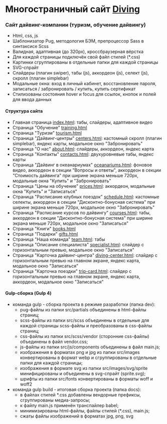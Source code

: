 # Многостраничный сайт [Diving](https://elent15.github.io/diving)

### Сайт дайвинг-компании (туризм, обучение дайвингу)
 
* Html, css, js
* Шаблонизатор Pug, методология БЭМ, препроцессор Sass в синтаксисе Scss
* Валидная, адаптивная (до 320px), кроссбраузерная вёрстка
* Для каждой страницы подключён свой файл стилей (*.css)
* Картинки сгруппированы в отдельные папки для каждой страницы
* SVG-спрайт
* Слайдеры (плагин swiper), табы (js), аккордеон (js), селект (js), скролл (плагин simplebar)
* Модальные окна: вход в личный кабинет, восстановление пароля, записаться / забронировать / купить, купить сертификат
* Стилизованы состояния hover и focus для ссылок, кнопок и полей для ввода данных
  
#### Структура сайта

* Главная страница [index.html](https://elent15.github.io/diving): табы, слайдеры, адаптивное видео
* Страница "Обучение" [training.html](https://elent15.github.io/diving/training.html)
* Страница "Туризм" [tourism.html](https://elent15.github.io/diving/tourism.html)
* Страница "Дайвинг-центры" [centers.html](https://elent15.github.io/diving/centers.html): кастомный скролл (плагин simplebar), яндекс карты, модальное окно "Забронировать"
* Страница "О нас" [about.html](https://elent15.github.io/diving/about.html): слайдеры, аккордеон, яндекс карта
* Страница "Контакты" [contacts.html](https://elent15.github.io/diving/contacts.html): двухуровневые табы, яндекс карты
* Страница "Дайвинг в океанариумах" [oceanariums.html](https://elent15.github.io/diving/oceanariums.html): фоновое видео, аккордеон в секции "Вопросы и ответы", аккордеон в секции "Стоимость дайвинга" при ширине экрана меньше 720px, модальные окна "Купить" и "Забронировать"
* Страница "Цены на обучение" [prices.html](https://elent15.github.io/diving/prices.html): аккордеон, модальные окна "Купить" и "Записаться"
* Страница "Расписание клубных поездок" [schedule.html](https://elent15.github.io/diving/schedule.html): кастомные селекты, аккордеон в секции "Дисконтно-бонусная система" при ширине экрана меньше 720px, модальное окно "Забронировать"
* Страница "Расписание курсов по дайвингу" [courses.html](https://elent15.github.io/diving/courses.html): табы, аккордеон в секции "Дисконтно-бонусная система" при ширине экрана меньше 720px, модальное окно "Записаться"
* Страница "Книги" [books.html](https://elent15.github.io/diving/books.html)
* Страница "Подарки" [gifts.html](https://elent15.github.io/diving/gifts.html)
* Страница "Наша команда" [team.html](https://elent15.github.io/diving/team.html): табы
* Страница "Описание специалиста" [specialist.html](https://elent15.github.io/diving/specialist.html): слайдер с горизонтальным превью, модальное окно "Записаться"
* Страница "Карточка дайвинг-центра" [diving-center.html](https://elent15.github.io/diving/diving-center.html): слайдер с горизонтальным превью на главном экране, яндекс карта, модальное окно "Записаться"
* Страница "Карточка поездки" [trip-card.html](https://elent15.github.io/diving/trip-card.html): слайдер с горизонтальным превью на главном экране, яндекс карта, аккордеон, модальное окно "Записаться"

#### Gulp-сборка (Gulp 4)

* команда gulp - сборка проекта в режиме разработки (папка dev):
  * pug-файлы из папки src/partials объединены в html-файлы страниц;
  * scss-файлы из папки src/scss объединены в отдельные для каждой страницы scss-файлы и преобразованы в css-файлы страниц;
  * css-файлы из папки src/scss/vendor (сторонние css-файлы) объединены в файл vendor.css;
  * js-файлы из папки src/js/components объединены в файл main.js;
  * изображения в форматах png и jpg из папки src/images конвертированы в формат webp и сгруппированы в отдельные папки для каждой страницы;
  * изображения в формате svg из папки src/images/svg/sprite минифицированы и объединены в svg-спрайт (sprite.svg);
  * шрифты из папки src/fonts конвертированы в форматы woff и woff2
* команда gulp build - итоговая сборка проекта (папка docs):
  * в файлах стилей *.css добавлены вендорные префиксы, сгруппированы медиа-запросы;
  * к файлу main.js применён транспайлер babel;
  * минимизированы html-файлы, файлы стилей (*.css), main.js;
  * сжаты файлы изображений в форматах jpg, png, svg
